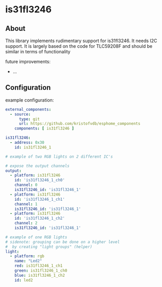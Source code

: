 # is31fl3246

## About
This library implements rudimentary support for is31fl3246. It needs I2C support.
It is largely based on the code for TLC59208F and should be similar in terms of functionality

future improvements:
- ... 
 
## Configuration

example configuration:

```yaml
external_components:
  - source:
      type: git
      url: https://github.com/kristofvdb/esphome_components
    components: [ is31fl3246 ]

is31fl3246:
  - address: 0x30
    id: is31fl3246_1

# example of two RGB lights on 2 different IC's

# expose the output channels
output:
  - platform: is31fl3246
    id: 'is31fl3246_1_ch0'
    channel: 0
    is31fl3246_id: 'is31fl3246_1'
  - platform: is31fl3246
    id: 'is31fl3246_1_ch1'
    channel: 1
    is31fl3246_id: 'is31fl3246_1'
  - platform: is31fl3246
    id: 'is31fl3246_1_ch2'
    channel: 2
    is31fl3246_id: 'is31fl3246_1'

# example of one RGB lights
# sidenote: grouping can be done on a higher level
#  by creating "light groups" (helper) 
light:
  - platform: rgb
    name: "Led2"
    red: is31fl3246_1_ch1
    green: is31fl3246_1_ch0
    blue: is31fl3246_1_ch2
    id: led2
```
